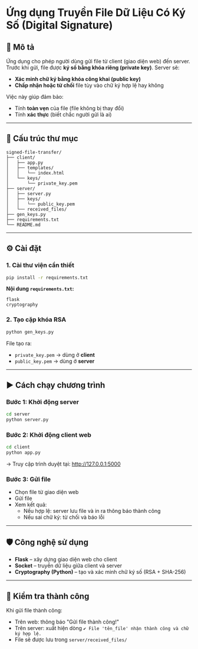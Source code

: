 # Ứng dụng Truyền File Dữ Liệu Có Ký Số (Digital Signature)

## 📌 Mô tả

Ứng dụng cho phép người dùng gửi file từ client (giao diện web) đến server. Trước khi gửi, file được **ký số bằng khóa riêng (private key)**. Server sẽ:
- **Xác minh chữ ký bằng khóa công khai (public key)**
- **Chấp nhận hoặc từ chối** file tùy vào chữ ký hợp lệ hay không

Việc này giúp đảm bảo:
- Tính **toàn vẹn** của file (file không bị thay đổi)
- Tính **xác thực** (biết chắc người gửi là ai)

---

## 📁 Cấu trúc thư mục

```
signed-file-transfer/
├── client/
│   ├── app.py
│   ├── templates/
│   │   └── index.html
│   └── keys/
│       └── private_key.pem
├── server/
│   ├── server.py
│   ├── keys/
│   │   └── public_key.pem
│   └── received_files/
├── gen_keys.py
├── requirements.txt
└── README.md
```

---

## ⚙️ Cài đặt

### 1. Cài thư viện cần thiết

```bash
pip install -r requirements.txt
```

**Nội dung `requirements.txt`:**

```
flask
cryptography
```

### 2. Tạo cặp khóa RSA

```bash
python gen_keys.py
```

File tạo ra:
- `private_key.pem` → dùng ở **client**
- `public_key.pem` → dùng ở **server**

---

## ▶️ Cách chạy chương trình

### Bước 1: Khởi động server

```bash
cd server
python server.py
```

### Bước 2: Khởi động client web

```bash
cd client
python app.py
```

→ Truy cập trình duyệt tại: http://127.0.0.1:5000

### Bước 3: Gửi file

- Chọn file từ giao diện web
- Gửi file
- Xem kết quả:
  - Nếu hợp lệ: server lưu file và in ra thông báo thành công
  - Nếu sai chữ ký: từ chối và báo lỗi

---

## 🛡️ Công nghệ sử dụng

- **Flask** – xây dựng giao diện web cho client
- **Socket** – truyền dữ liệu giữa client và server
- **Cryptography (Python)** – tạo và xác minh chữ ký số (RSA + SHA-256)

---

## 🧪 Kiểm tra thành công

Khi gửi file thành công:
- Trên web: thông báo "Gửi file thành công!"
- Trên server: xuất hiện dòng `✔ File 'tên_file' nhận thành công và chữ ký hợp lệ.`
- File sẽ được lưu trong `server/received_files/`

